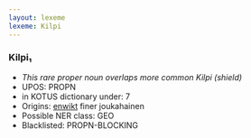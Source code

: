 ```yaml
---
layout: lexeme
lexeme: Kilpi
---
```


###  Kilpi₁

* _This rare proper noun overlaps more common *Kilpi* (shield)_
* UPOS:  PROPN
* in KOTUS dictionary under:  7
* Origins: [enwikt](https://en.wiktionary.org/wiki/Kilpi) finer joukahainen 
* Possible NER class:  GEO
* Blacklisted:  PROPN-BLOCKING

